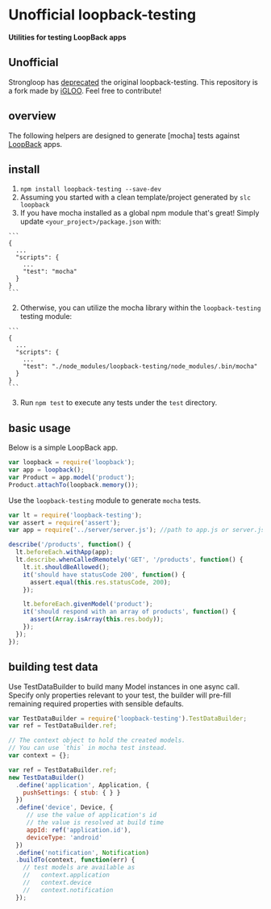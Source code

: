 
# Unofficial loopback-testing

**Utilities for testing LoopBack apps**

## Unofficial

Strongloop has [deprecated](https://github.com/strongloop/loopback-testing/commit/bf393b4cc822b0a51420f1d2e74f137882d775b1) the original loopback-testing.
This repository is a fork made by [iGLOO](http://igloo.be). Feel free to contribute!

## overview

The following helpers are designed to generate [mocha] tests against
[LoopBack](http://strongloop.com/loopback) apps.

## install

1. `npm install loopback-testing --save-dev`
2. Assuming you started with a clean template/project generated by `slc loopback`
  1. If you have mocha installed as a global npm module that's great! Simply update `<your_project>/package.json` with:

    ```
    {
      ...
      "scripts": {
        ...
        "test": "mocha"
      }
    }
    ```
  2. Otherwise, you can utilize the mocha library within the `loopback-testing` testing module:

    ```
    {
      ...
      "scripts": {
        ...
        "test": "./node_modules/loopback-testing/node_modules/.bin/mocha"
      }
    }
    ```
3. Run `npm test` to execute any tests under the `test` directory.

## basic usage

Below is a simple LoopBack app.

```js
var loopback = require('loopback');
var app = loopback();
var Product = app.model('product');
Product.attachTo(loopback.memory());
```

Use the `loopback-testing` module to generate `mocha` tests.

```js
var lt = require('loopback-testing');
var assert = require('assert');
var app = require('../server/server.js'); //path to app.js or server.js

describe('/products', function() {
  lt.beforeEach.withApp(app);
  lt.describe.whenCalledRemotely('GET', '/products', function() {
    lt.it.shouldBeAllowed();
    it('should have statusCode 200', function() {
      assert.equal(this.res.statusCode, 200);
    });

    lt.beforeEach.givenModel('product');
    it('should respond with an array of products', function() {
      assert(Array.isArray(this.res.body));
    });
  });
});
```

## building test data

Use TestDataBuilder to build many Model instances in one async call. Specify
only properties relevant to your test, the builder will pre-fill remaining
required properties with sensible defaults.

```js
var TestDataBuilder = require('loopback-testing').TestDataBuilder;
var ref = TestDataBuilder.ref;

// The context object to hold the created models.
// You can use `this` in mocha test instead.
var context = {};

var ref = TestDataBuilder.ref;
new TestDataBuilder()
  .define('application', Application, {
    pushSettings: { stub: { } }
  })
  .define('device', Device, {
     // use the value of application's id
     // the value is resolved at build time
     appId: ref('application.id'),
     deviceType: 'android'
  })
  .define('notification', Notification)
  .buildTo(context, function(err) {
    // test models are available as
    //   context.application
    //   context.device
    //   context.notification
  });
```
